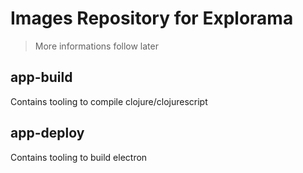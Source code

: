 # Images Repository for Explorama

> More informations follow later

## app-build
Contains tooling to compile clojure/clojurescript

## app-deploy 
Contains tooling to build electron